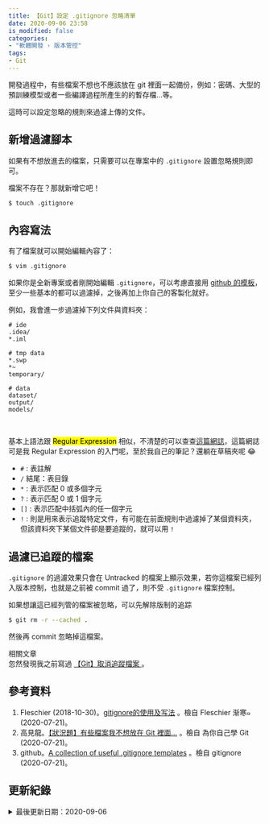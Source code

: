 ```yaml
---
title: 【Git】設定 .gitignore 忽略清單
date: 2020-09-06 23:58
is_modified: false
categories:
- "軟體開發 › 版本管控"
tags:
- Git
--- 
```


開發過程中，有些檔案不想也不應該放在 git 裡面一起備份，例如：密碼、大型的預訓練模型或者一些編譯過程所產生的的暫存檔...等。
  
這時可以設定忽略的規則來過濾上傳的文件。

<!--more-->


## 新增過濾腳本
如果有不想放進去的檔案，只需要可以在專案中的 `.gitignore` 設置忽略規則即可。

檔案不存在？那就新增它吧！

```bash
$ touch .gitignore
```



## 內容寫法
有了檔案就可以開始編輯內容了：

```bash
$ vim .gitignore
```

如果你是全新專案或者剛開始編輯 `.gitignore`，可以考慮直接用 [github 的模板](https://github.com/github/gitignore)，至少一些基本的都可以過濾掉，之後再加上你自己的客製化就好。

例如，我會進一步過濾掉下列文件與資料夾：
```
# ide
.idea/
*.iml

# tmp data
*.swp
*~
temporary/

# data
dataset/
output/
models/
```

<br class="big">

基本上語法跟 <mark>Regular Expression</mark>  相似，不清楚的可以查查[這篇網誌](https://atedev.wordpress.com/2007/11/23/%E6%AD%A3%E8%A6%8F%E8%A1%A8%E7%A4%BA%E5%BC%8F-regular-expression/)，這篇網誌可是我 Regular Expression 的入門呢，至於我自己的筆記？還躺在草稿夾呢 :joy: 

- `#` : 表註解
- `/` 結尾：表目錄
- `*` : 表示匹配 0 或多個字元
- `?` : 表示匹配 0 或 1 個字元
- `[]` : 表示匹配中括弧內的任一個字元
- `!` : 則是用來表示追蹤特定文件，有可能在前面規則中過濾掉了某個資料夾，但該資料夾下某個文件卻是要追蹤的，就可以用 `!`


 
## 過濾已追蹤的檔案
`.gitignore` 的過濾效果只會在 Untracked 的檔案上顯示效果，若你這檔案已經列入版本控制，也就是之前被 commit 過了，則不受 `.gitignore` 檔案控制。

如果想讓這已經列管的檔案被忽略，可以先解除版制的追踪

```bash
$ git rm -r --cached .
```

然後再 commit 忽略掉這檔案。


<div class="alert info"> 
<div class="head">相關文章</div>
忽然發現我之前寫過 <a href="/Ignore-Tracked-Files-in-Git/">【Git】取消追蹤檔案 </a>。
</div>



## 參考資料 
1. Fleschier (2018-10-30)。[gitignore的使用及写法](https://fleschier.github.io/2018/10/27/gitignore-learning/) 。檢自 Fleschier 渐寒๑ (2020-07-21)。
2. 高見龍。[【狀況題】有些檔案我不想放在 Git 裡面…](https://gitbook.tw/chapters/using-git/ignore.html) 。檢自 為你自己學 Git (2020-07-21)。
2. github。[A collection of useful .gitignore templates](https://github.com/github/gitignore) 。檢自 gitignore (2020-07-21)。



## 更新紀錄
<details class="update_stamp">
  <summary>最後更新日期：2020-09-06</summary>
  <ul>
    <li>2020-09-06 發布</li>
    <li>2020-08-24 完稿</li>
    <li>2020-07-21 起稿</li>
  </ul>
</details>